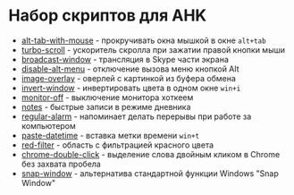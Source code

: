 # Набор скриптов для AHK

-   [alt-tab-with-mouse](./alt-tab-with-mouse) - прокручивать окна мышкой в окне `alt+tab`
-   [turbo-scroll](./turbo-scroll) - ускоритель скролла при зажатии правой кнопки мыши
-   [broadcast-window](./broadcast-window) - трансляция в Skype части экрана
-   [disable-alt-menu](./disable-alt-menu) - отключение вызова меню кнопкой Alt
-   [image-overlay](./image-overlay) - оверлей с картинкой из буфера обмена
-   [invert-window](./invert-window) - инвертировать цвета в одном окне `win+i`
-   [monitor-off](./monitor-off) - выключение монитора хоткеем
-   [notes](./notes) - быстрые записи в режиме дневника
-   [regular-alarm](./regular-alarm) - напоминает делать перерывы при работе за компьютером
-   [paste-datetime](./paste-datetime) - вставка метки времени `win+t`
-   [red-filter](./red-filter) - область с фильтрацией красного цвета
-   [chrome-double-click](./chrome-double-click) - выделение слова двойным кликом в Chrome без захвата пробела
-   [snap-window](./snap-window) - альтернатива стандартной функции Windows "Snap Window"
